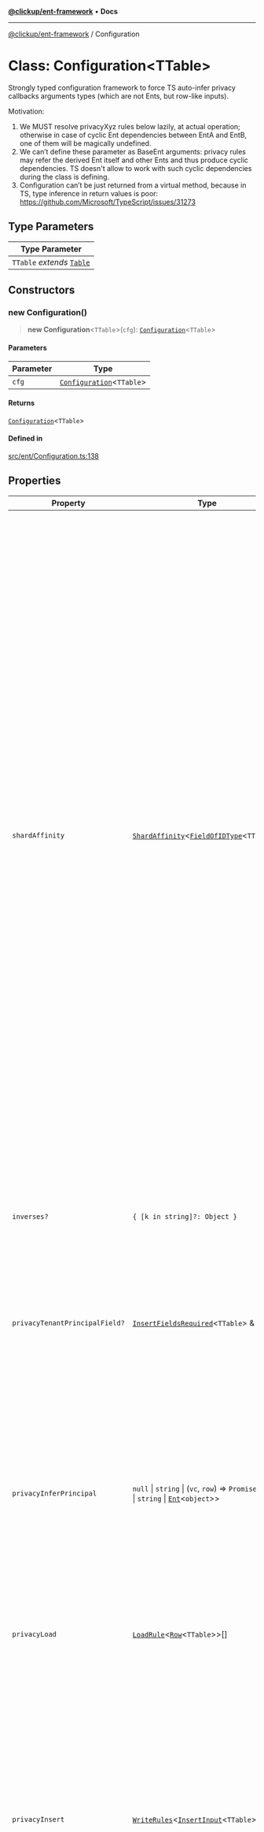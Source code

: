 [**@clickup/ent-framework**](../README.md) • **Docs**

***

[@clickup/ent-framework](../globals.md) / Configuration

# Class: Configuration\<TTable\>

Strongly typed configuration framework to force TS auto-infer privacy
callbacks arguments types (which are not Ents, but row-like inputs).

Motivation:
1. We MUST resolve privacyXyz rules below lazily, at actual operation;
   otherwise in case of cyclic Ent dependencies between EntA and EntB, one of
   them will be magically undefined.
2. We can’t define these parameter as BaseEnt arguments: privacy rules may
   refer the derived Ent itself and other Ents and thus produce cyclic
   dependencies. TS doesn't allow to work with such cyclic dependencies
   during the class is defining.
3. Configuration can’t be just returned from a virtual method, because in TS,
   type inference in return values is poor:
   https://github.com/Microsoft/TypeScript/issues/31273

## Type Parameters

| Type Parameter |
| ------ |
| `TTable` *extends* [`Table`](../type-aliases/Table.md) |

## Constructors

### new Configuration()

> **new Configuration**\<`TTable`\>(`cfg`): [`Configuration`](Configuration.md)\<`TTable`\>

#### Parameters

| Parameter | Type |
| ------ | ------ |
| `cfg` | [`Configuration`](Configuration.md)\<`TTable`\> |

#### Returns

[`Configuration`](Configuration.md)\<`TTable`\>

#### Defined in

[src/ent/Configuration.ts:138](https://github.com/clickup/ent-framework/blob/master/src/ent/Configuration.ts#L138)

## Properties

| Property | Type | Description |
| ------ | ------ | ------ |
| `shardAffinity` | [`ShardAffinity`](../type-aliases/ShardAffinity.md)\<[`FieldOfIDType`](../type-aliases/FieldOfIDType.md)\<`TTable`\>\> | Defines how to locate a Shard at Ent insert time. See ShardAffinity for more details. 1. GLOBAL_SHARD: places the Ent in the global Shard (0). 2. `[]`: places the Ent in a random Shard. The "randomness" of the "random Shard" is deterministic by the Ent's unique key at the moment of insertion (if it's defined; otherwise completely random). This helps two racy insert operations running concurrently to choose the same Shard for the Ent to be created in, so only one of them will win, instead of both winning and mistakenly creating the Ent duplicates. I.e. having the same value in unique key forces the engine to target the same "random" Shard. 3. `["field1", "field2", ...]`: places the Ent in the Shard that is pointed to by the value in field1 (if it's null, then field2 etc.). A special treatment is applied if a fieldN value in (3) points to the global Shard. In such a case, the Shard for the current Ent is chosen deterministic-randomly at insert time, as if [] is passed. This allows the Ent to refer other "owning" Ents of different types, some of which may be located in the global Shard. Keep in mind that, to locate such an Ent pointing to another Ent in the global Shard, an inverse for fieldN must be defined in most of the cases. |
| `inverses?` | `{ [k in string]?: Object }` | Inverses allow cross-Shard foreign keys & cross-Shard selection. If a field points to an Ent in another Shard, and we're e.g. selecting by a value in this field, inverses allow to locate Shard(s) of the Ent. |
| `privacyTenantPrincipalField?` | [`InsertFieldsRequired`](../type-aliases/InsertFieldsRequired.md)\<`TTable`\> & `string` | If defined, forces all Ents of this class to have the value of that field equal to VC's principal at load time. This is a very 1st unavoidable check in the privacy rules chain, thus it's bullet-proof. |
| `privacyInferPrincipal` | `null` \| `string` \| (`vc`, `row`) => `Promise`\<`null` \| `string` \| [`Ent`](../interfaces/Ent.md)\<`object`\>\> | An attempt to load this Ent using an omni VC will "lower" that VC to the principal returned. Omni VC is always lowered. 1. If an Ent is returned, the lowered principal will be Ent#vc.principal. It is a way to delegate principal inference to another Ent. 2. If a string is returned, then it's treated as a principal ID. 3. If a null is returned, then a guest principal will be used. 4. Returning an omni principal or VC will result in a run-time error. |
| `privacyLoad` | [`LoadRule`](../type-aliases/LoadRule.md)\<[`Row`](../type-aliases/Row.md)\<`TTable`\>\>[] | Privacy rules checked on every row loaded from the DB. |
| `privacyInsert` | [`WriteRules`](../type-aliases/WriteRules.md)\<[`InsertInput`](../type-aliases/InsertInput.md)\<`TTable`\>\> | Privacy rules checked before a row is inserted to the DB. - It the list is empty, then only omni VC can insert; it's typically a good option for Ents representing e.g. a user. - If no update/delete rules are defined, then privacyInsert rules are also run on update/delete by default. - Unless empty, the rules must include at least one Require() predicate, they can't entirely consist of AllowIf(). This is because for write rules (privacyInsert, privacyUpdate, privacyDelete) it's important to make sure that ALL rules permit the operation, not only one of them allows it; this is what Require() is exactly for. |
| `privacyUpdate?` | [`WriteRules`](../type-aliases/WriteRules.md)\<[`Row`](../type-aliases/Row.md)\<`TTable`\>\> | Privacy rules checked before a row is updated in the DB. - If not defined, privacyInsert rules are used. - The rules must include at least one Require() predicate. |
| `privacyDelete?` | [`WriteRules`](../type-aliases/WriteRules.md)\<[`Row`](../type-aliases/Row.md)\<`TTable`\>\> | Privacy rules checked before a row is deleted in the DB. - If not defined, privacyInsert rules are used. - The rules must include at least one Require() predicate. |
| `validators?` | [`Predicate`](../interfaces/Predicate.md)\<[`InsertInput`](../type-aliases/InsertInput.md)\<`TTable`\>\> & [`EntValidationErrorInfo`](../interfaces/EntValidationErrorInfo.md)[] | Custom field values validators run before any insert/update. |
| `beforeInsert?` | [`InsertTrigger`](../type-aliases/InsertTrigger.md)\<`TTable`\>[] | Triggers run before every insert. |
| `beforeUpdate?` | ([`BeforeUpdateTrigger`](../type-aliases/BeforeUpdateTrigger.md)\<`TTable`\> \| [[`DepsBuilder`](../type-aliases/DepsBuilder.md)\<`TTable`\>, [`BeforeUpdateTrigger`](../type-aliases/BeforeUpdateTrigger.md)\<`TTable`\>])[] | Triggers run before every update. |
| `beforeDelete?` | [`DeleteTrigger`](../type-aliases/DeleteTrigger.md)\<`TTable`\>[] | Triggers run before every delete. |
| `beforeMutation?` | ([`BeforeMutationTrigger`](../type-aliases/BeforeMutationTrigger.md)\<`TTable`\> \| [[`DepsBuilder`](../type-aliases/DepsBuilder.md)\<`TTable`\>, [`BeforeMutationTrigger`](../type-aliases/BeforeMutationTrigger.md)\<`TTable`\>])[] | Triggers run before every insert/update/delete. Each trigger may also be passed as "React useEffect-like" tuple where the callback is executed only if the deps are modified. |
| `afterInsert?` | [`InsertTrigger`](../type-aliases/InsertTrigger.md)\<`TTable`\>[] | Triggers run after every delete. |
| `afterUpdate?` | ([`AfterUpdateTrigger`](../type-aliases/AfterUpdateTrigger.md)\<`TTable`\> \| [[`DepsBuilder`](../type-aliases/DepsBuilder.md)\<`TTable`\>, [`AfterUpdateTrigger`](../type-aliases/AfterUpdateTrigger.md)\<`TTable`\>])[] | Triggers run after every update. |
| `afterDelete?` | [`DeleteTrigger`](../type-aliases/DeleteTrigger.md)\<`TTable`\>[] | Triggers run after every delete. |
| `afterMutation?` | ([`AfterMutationTrigger`](../type-aliases/AfterMutationTrigger.md)\<`TTable`\> \| [[`DepsBuilder`](../type-aliases/DepsBuilder.md)\<`TTable`\>, [`AfterMutationTrigger`](../type-aliases/AfterMutationTrigger.md)\<`TTable`\>])[] | Triggers run after every insert/update/delete. Each trigger may also be passed as "React useEffect-like" tuple where the callback is executed only if the deps are modified. |
